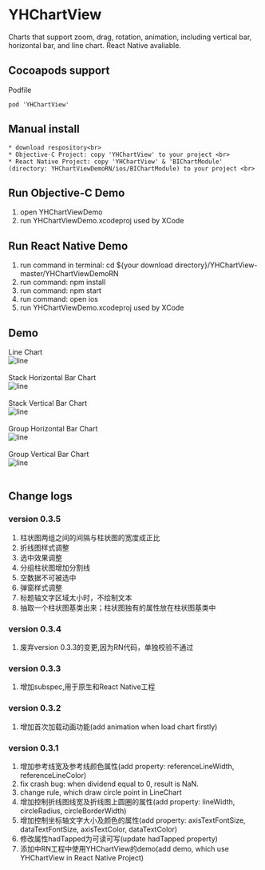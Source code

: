 # YHChartView
Charts that support zoom, drag, rotation, animation, including vertical bar, horizontal bar, and line chart. React Native avaliable.

## Cocoapods support
Podfile

```
pod 'YHChartView'
```

## Manual install
```
* download respository<br>
* Objective-C Project: copy 'YHChartView' to your project <br>
* React Native Project: copy 'YHChartView' & 'BIChartModule' (directory: YHChartViewDemoRN/ios/BIChartModule) to your project <br>
```
## Run Objective-C Demo
1. open YHChartViewDemo <br> 
2. run YHChartViewDemo.xcodeproj used by XCode <br>
## Run React Native Demo
1. run command in terminal: cd ${your download directory}/YHChartView-master/YHChartViewDemoRN <br> 
2. run command: npm install <br>
3. run command: npm start <br>
4. run command: open ios <br>
5. run YHChartViewDemo.xcodeproj used by XCode <br>
## Demo
Line Chart <br>
![line](./Gif/line.gif) <br><br>
Stack Horizontal Bar Chart <br>
![line](./Gif/HorizontalBar.gif) <br><br>
Stack Vertical Bar Chart <br>
![line](./Gif/VerticalBar.gif) <br><br>
Group Horizontal Bar Chart <br>
![line](./Gif/GroupH.gif) <br><br>
Group Vertical Bar Chart <br>
![line](./Gif/GroupV.gif) <br><br>
## Change logs
### version 0.3.5
1. 柱状图两组之间的间隔与柱状图的宽度成正比 <br>
2. 折线图样式调整 <br>
3. 选中效果调整 <br>
4. 分组柱状图增加分割线 <br>
5. 空数据不可被选中 <br>
6. 弹窗样式调整 <br>
7. 标题轴文字区域太小时，不绘制文本 <br>
8. 抽取一个柱状图基类出来；柱状图独有的属性放在柱状图基类中 <br>
### version 0.3.4
1. 废弃version 0.3.3的变更,因为RN代码，单独校验不通过 <br>
### version 0.3.3
1. 增加subspec,用于原生和React Native工程 <br>
### version 0.3.2
1. 增加首次加载动画功能(add animation when load chart firstly) <br>

### version 0.3.1
1. 增加参考线宽及参考线颜色属性(add property: referenceLineWidth, referenceLineColor) <br>
2. fix crash bug: when dividend equal to 0, result is NaN. <br>
3. change rule, which draw circle point in LineChart <br>
4. 增加控制折线图线宽及折线图上圆圈的属性(add  property: lineWidth, circleRadius, circleBorderWidth) <br>
5. 增加控制坐标轴文字大小及颜色的属性(add  property: axisTextFontSize, dataTextFontSize, axisTextColor, dataTextColor) <br>
6. 修改属性hadTapped为可读可写(update hadTapped property) <br>
7. 添加中RN工程中使用YHChartView的demo(add demo, which use YHChartView in React Native Project) <br>



